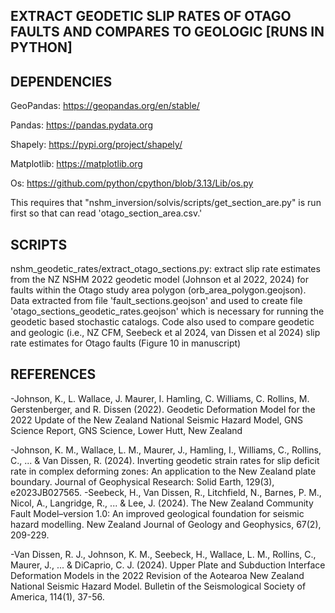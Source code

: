 ## EXTRACT GEODETIC SLIP RATES OF OTAGO FAULTS AND COMPARES TO GEOLOGIC [RUNS IN PYTHON]

## DEPENDENCIES

GeoPandas: https://geopandas.org/en/stable/

Pandas: https://pandas.pydata.org

Shapely: https://pypi.org/project/shapely/

Matplotlib: https://matplotlib.org

Os: https://github.com/python/cpython/blob/3.13/Lib/os.py

This requires that "nshm_inversion/solvis/scripts/get_section_are.py" is run first so that can read 'otago_section_area.csv.'

## SCRIPTS

nshm_geodetic_rates/extract_otago_sections.py: extract slip rate estimates from the NZ NSHM 2022 geodetic model (Johnson et al 2022, 2024) for faults within the Otago study area polygon (orb_area_polygon.geojson). Data extracted from file 'fault_sections.geojson' and used to create file 'otago_sections_geodetic_rates.geojson' which is necessary for running the geodetic based stochastic catalogs. Code also used to compare geodetic and geologic (i.e., NZ CFM, Seebeck et al 2024, van Dissen et al 2024) slip rate estimates for Otago faults (Figure 10 in manuscript)

## REFERENCES

-Johnson, K., L. Wallace, J. Maurer, I. Hamling, C. Williams, C. Rollins, M. Gerstenberger, and R. Dissen (2022). Geodetic Deformation Model for the 2022 Update of the New Zealand National Seismic Hazard Model, GNS Science Report, GNS Science, Lower Hutt, New Zealand

-Johnson, K. M., Wallace, L. M., Maurer, J., Hamling, I., Williams, C., Rollins, C., ... & Van Dissen, R. (2024). Inverting geodetic strain rates for slip deficit rate in complex deforming zones: An application to the New Zealand plate boundary. Journal of Geophysical Research: Solid Earth, 129(3), e2023JB027565.
-Seebeck, H., Van Dissen, R., Litchfield, N., Barnes, P. M., Nicol, A., Langridge, R., ... & Lee, J. (2024). The New Zealand Community Fault Model–version 1.0: An improved geological foundation for seismic hazard modelling. New Zealand Journal of Geology and Geophysics, 67(2), 209-229.

-Van Dissen, R. J., Johnson, K. M., Seebeck, H., Wallace, L. M., Rollins, C., Maurer, J., ... & DiCaprio, C. J. (2024). Upper Plate and Subduction Interface Deformation Models in the 2022 Revision of the Aotearoa New Zealand National Seismic Hazard Model. Bulletin of the Seismological Society of America, 114(1), 37-56.
